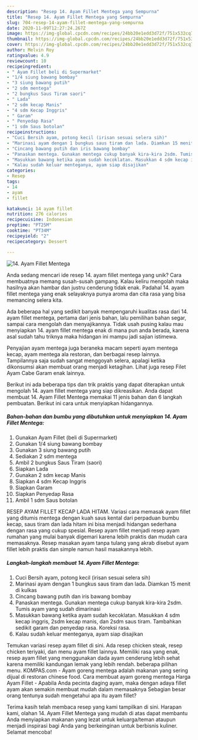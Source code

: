 ```yaml
---
description: "Resep 14. Ayam Fillet Mentega yang Sempurna"
title: "Resep 14. Ayam Fillet Mentega yang Sempurna"
slug: 704-resep-14-ayam-fillet-mentega-yang-sempurna
date: 2020-11-09T12:27:24.267Z
image: https://img-global.cpcdn.com/recipes/24bb20e1edd3d72f/751x532cq70/14-ayam-fillet-mentega-foto-resep-utama.jpg
thumbnail: https://img-global.cpcdn.com/recipes/24bb20e1edd3d72f/751x532cq70/14-ayam-fillet-mentega-foto-resep-utama.jpg
cover: https://img-global.cpcdn.com/recipes/24bb20e1edd3d72f/751x532cq70/14-ayam-fillet-mentega-foto-resep-utama.jpg
author: Melvin Roy
ratingvalue: 4.9
reviewcount: 10
recipeingredient:
- " Ayam Fillet beli di Supermarket"
- "1/4 siung bawang bombay"
- "3 siung bawang putih"
- "2 sdm mentega"
- "2 bungkus Saus Tiram saori"
- " Lada"
- "2 sdm kecap Manis"
- "4 sdm Kecap Inggris"
- " Garam"
- " Penyedap Rasa"
- "1 sdm Saus botolan"
recipeinstructions:
- "Cuci Bersih ayam, potong kecil (irisan sesuai selera sih)"
- "Marinasi ayam dengan 1 bungkus saus tiram dan lada. Diamkan 15 menit di kulkas"
- "Cincang bawang putih dan iris bawang bombay"
- "Panaskan mentega. Gunakan mentega cukup banyak kira-kira 2sdm. Tumis ayam yang sudah dimarinasi"
- "Masukkan bawang ketika ayam sudah kecoklatan. Masukkan 4 sdm kecap inggris, 2sdm kecap manis, dan 2sdm saus tiram. Tambahkan sedikit garam dan penyedap rasa. Koreksi rasa."
- "Kalau sudah keluar menteganya, ayam siap disajikan"
categories:
- Resep
tags:
- 14
- ayam
- fillet

katakunci: 14 ayam fillet 
nutrition: 276 calories
recipecuisine: Indonesian
preptime: "PT25M"
cooktime: "PT34M"
recipeyield: "2"
recipecategory: Dessert

---
```



![14. Ayam Fillet Mentega](https://img-global.cpcdn.com/recipes/24bb20e1edd3d72f/751x532cq70/14-ayam-fillet-mentega-foto-resep-utama.jpg)

Anda sedang mencari ide resep 14. ayam fillet mentega yang unik? Cara membuatnya memang susah-susah gampang. Kalau keliru mengolah maka hasilnya akan hambar dan justru cenderung tidak enak. Padahal 14. ayam fillet mentega yang enak selayaknya punya aroma dan cita rasa yang bisa memancing selera kita.

Ada beberapa hal yang sedikit banyak mempengaruhi kualitas rasa dari 14. ayam fillet mentega, pertama dari jenis bahan, lalu pemilihan bahan segar, sampai cara mengolah dan menyajikannya. Tidak usah pusing kalau mau menyiapkan 14. ayam fillet mentega enak di mana pun anda berada, karena asal sudah tahu triknya maka hidangan ini mampu jadi sajian istimewa.

Penyajian ayam mentega juga beraneka macam seperti ayam mentega kecap, ayam mentega ala restoran, dan berbagai resep lainnya. Tampilannya saja sudah sangat menggoyah selera, apalagi ketika dikonsumsi akan membuat orang menjadi ketagihan. Lihat juga resep Filet Ayam Cabe Garam enak lainnya.


Berikut ini ada beberapa tips dan trik praktis yang dapat diterapkan untuk mengolah 14. ayam fillet mentega yang siap dikreasikan. Anda dapat membuat 14. Ayam Fillet Mentega memakai 11 jenis bahan dan 6 langkah pembuatan. Berikut ini cara untuk menyiapkan hidangannya.

<!--inarticleads1-->

##### Bahan-bahan dan bumbu yang dibutuhkan untuk menyiapkan 14. Ayam Fillet Mentega:

1. Gunakan  Ayam Fillet (beli di Supermarket)
1. Gunakan 1/4 siung bawang bombay
1. Gunakan 3 siung bawang putih
1. Sediakan 2 sdm mentega
1. Ambil 2 bungkus Saus Tiram (saori)
1. Siapkan  Lada
1. Gunakan 2 sdm kecap Manis
1. Siapkan 4 sdm Kecap Inggris
1. Siapkan  Garam
1. Siapkan  Penyedap Rasa
1. Ambil 1 sdm Saus botolan


RESEP AYAM FILLET KECAP LADA HITAM. Variasi cara memasak ayam fillet yang ditumis mentega dengan kuah saus kental dari perpaduan bumbu kecap, saus tiram dan lada hitam ini bisa menjadi hidangan sederhana dengan rasa yang cukup spesial. Resep ayam fillet menjadi resep ayam rumahan yang mulai banyak digemari karena lebih praktis dan mudah cara memasaknya. Resep masakan ayam tanpa tulang yang akrab disebut ayam fillet lebih praktis dan simple namun hasil masakannya lebih. 

<!--inarticleads2-->

##### Langkah-langkah membuat 14. Ayam Fillet Mentega:

1. Cuci Bersih ayam, potong kecil (irisan sesuai selera sih)
1. Marinasi ayam dengan 1 bungkus saus tiram dan lada. Diamkan 15 menit di kulkas
1. Cincang bawang putih dan iris bawang bombay
1. Panaskan mentega. Gunakan mentega cukup banyak kira-kira 2sdm. Tumis ayam yang sudah dimarinasi
1. Masukkan bawang ketika ayam sudah kecoklatan. Masukkan 4 sdm kecap inggris, 2sdm kecap manis, dan 2sdm saus tiram. Tambahkan sedikit garam dan penyedap rasa. Koreksi rasa.
1. Kalau sudah keluar menteganya, ayam siap disajikan


Temukan variasi resep ayam fillet di sini. Ada resep chicken steak, resep chicken teriyaki, dan menu ayam fillet lainnya. Memiliki rasa yang enak, resep ayam fillet yang menggunakan dada ayam cenderung lebih sehat karena memiliki kandungan lemak yang lebih rendah. beberapa pilihan menu. KOMPAS.com - Ayam goreng mentega adalah makanan yang sering dijual di restoran chinese food. Cara membuat ayam goreng mentega Harga Ayam Fillet - Apabila Anda pecinta daging ayam, maka dengan adaya fillet ayam akan semakin membuat mudah dalam memasaknya Sebagian besar orang tentunya sudah mengetahui apa itu ayam fillet? 

Terima kasih telah membaca resep yang kami tampilkan di sini. Harapan kami, olahan 14. Ayam Fillet Mentega yang mudah di atas dapat membantu Anda menyiapkan makanan yang lezat untuk keluarga/teman ataupun menjadi inspirasi bagi Anda yang berkeinginan untuk berbisnis kuliner. Selamat mencoba!
